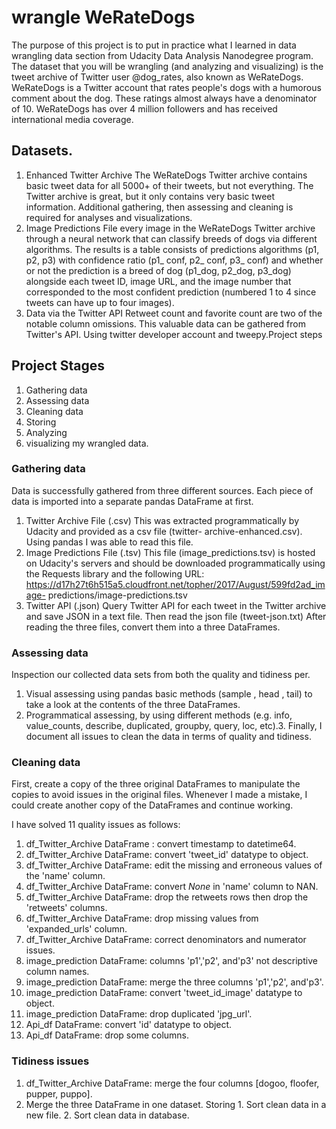 # wrangle WeRateDogs
The purpose of this project is to put in practice what I learned in data wrangling data section from Udacity Data Analysis Nanodegree program. The dataset that you will be wrangling (and analyzing and visualizing) is the tweet archive of Twitter user @dog_rates, also known as WeRateDogs. WeRateDogs is a Twitter account that rates people's dogs with a humorous comment about the dog. These ratings almost always have a denominator of 10. WeRateDogs has over 4 million followers and has received international media coverage.

## Datasets.
1. Enhanced Twitter Archive The WeRateDogs Twitter archive contains basic tweet data for all 5000+ of their tweets, but not everything. The Twitter archive is great, but it only contains very basic tweet information. Additional gathering, then assessing and cleaning is required for analyses and visualizations.
2. Image Predictions File every image in the WeRateDogs Twitter archive through a neural network that can classify breeds of dogs via different algorithms. The results is a table consists of predictions algorithms (p1, p2, p3) with confidence ratio (p1_ conf, p2_ conf, p3_ conf) and whether or not the prediction is a breed of dog (p1_dog, p2_dog, p3_dog) alongside each tweet ID, image URL, and the image number that corresponded to the most confident prediction (numbered 1 to 4 since tweets can have up to four images).
3. Data via the Twitter API Retweet count and favorite count are two of the notable column omissions. This valuable data can be gathered from Twitter's API. Using twitter developer account and tweepy.Project steps

## Project Stages
1. Gathering data
2. Assessing data
3. Cleaning data
4. Storing
5. Analyzing
6. visualizing my wrangled data.

### Gathering data

Data is successfully gathered from three different sources. Each piece of data is imported into a
separate pandas DataFrame at first.
1. Twitter Archive File (.csv)
This was extracted programmatically by Udacity and provided as a csv file (twitter-
archive-enhanced.csv). Using pandas I was able to read this file.
2. Image Predictions File (.tsv)
This file (image_predictions.tsv) is hosted on Udacity's servers and should be
downloaded programmatically using the Requests library and the following
URL: https://d17h27t6h515a5.cloudfront.net/topher/2017/August/599fd2ad_image-
predictions/image-predictions.tsv
3. Twitter API (.json)
Query Twitter API for each tweet in the Twitter archive and save JSON in a text file. Then
read the json file (tweet-json.txt)
After reading the three files, convert them into a three DataFrames.

### Assessing data

Inspection our collected data sets from both the quality and tidiness per.
1. Visual assessing using pandas basic methods (sample , head , tail) to take a look at the
contents of the three DataFrames.
2. Programmatical assessing, by using different methods (e.g. info, value_counts, describe,
duplicated, groupby, query, loc, etc).3. Finally, I document all issues to clean the data in terms of quality and tidiness.

### Cleaning data 

First, create a copy of the three original DataFrames to manipulate the copies to avoid issues in the original files. Whenever I made a mistake, I could create another copy of the DataFrames and continue working.

I have solved 11 quality issues as follows: 
1. df_Twitter_Archive DataFrame : convert timestamp to datetime64. 
2. df_Twitter_Archive DataFrame: convert 'tweet_id' datatype to object. 
3. df_Twitter_Archive DataFrame: edit the missing and erroneous values of the 'name' column.
4. df_Twitter_Archive DataFrame: convert *None* in 'name' column to NAN. 
5. df_Twitter_Archive DataFrame: drop the retweets rows then drop the 'retweets' columns.
6. df_Twitter_Archive DataFrame: drop missing values from 'expanded_urls' column.
7. df_Twitter_Archive DataFrame: correct denominators and numerator issues. 
8. image_prediction DataFrame: columns 'p1','p2', and'p3' not descriptive column names. 
9. image_prediction DataFrame: merge the three columns 'p1','p2', and'p3'. 
10. image_prediction DataFrame: convert 'tweet_id_image' datatype to object. 
11. image_prediction DataFrame: drop duplicated 'jpg_url'. 
12. Api_df DataFrame: convert 'id' datatype to object. 
13. Api_df DataFrame: drop some columns.

### Tidiness issues 
1. df_Twitter_Archive DataFrame: merge the four columns [dogoo, floofer, pupper, puppo].
2. Merge the three DataFrame in one dataset.
Storing 1. Sort clean data in a new file. 2. Sort clean data in database.